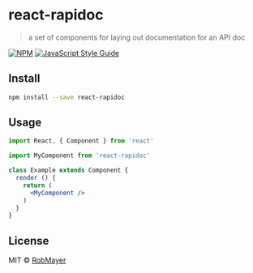 # react-rapidoc

> a set of components for laying out documentation for an API doc

[![NPM](https://img.shields.io/npm/v/react-rapidoc.svg)](https://www.npmjs.com/package/react-rapidoc) [![JavaScript Style Guide](https://img.shields.io/badge/code_style-standard-brightgreen.svg)](https://standardjs.com)

## Install

```bash
npm install --save react-rapidoc
```

## Usage

```jsx
import React, { Component } from 'react'

import MyComponent from 'react-rapidoc'

class Example extends Component {
  render () {
    return (
      <MyComponent />
    )
  }
}
```

## License

MIT © [RobMayer](https://github.com/RobMayer)
